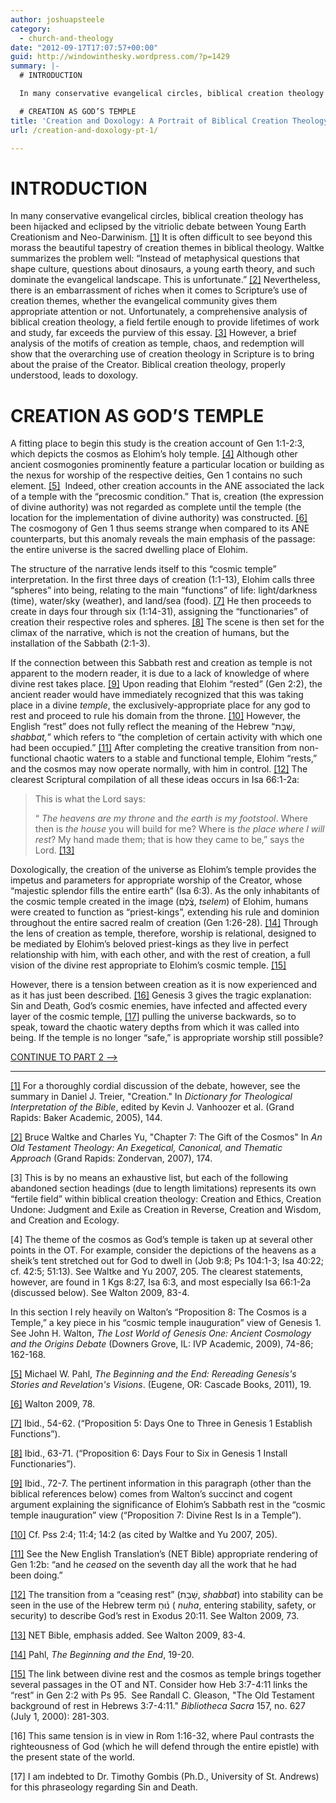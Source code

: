 ```yaml
---
author: joshuapsteele
category:
  - church-and-theology
date: "2012-09-17T17:07:57+00:00"
guid: http://windowinthesky.wordpress.com/?p=1429
summary: |-
  # INTRODUCTION

  In many conservative evangelical circles, biblical creation theology has been hijacked and eclipsed by the vitriolic debate between Young Earth Creationism and Neo-Darwinism. [\[1\]](/Users/Josh/Downloads/CREATION%20(2).docx#_ftn1 "") It is often difficult to see beyond this morass the beautiful tapestry of creation themes in biblical theology. Waltke summarizes the problem well: “Instead of metaphysical questions that shape culture, questions about dinosaurs, a young earth theory, and such dominate the evangelical landscape. This is unfortunate.” [\[2\]](/Users/Josh/Downloads/CREATION%20(2).docx#_ftn2 "") Nevertheless, there is an embarrassment of riches when it comes to Scripture’s use of creation themes, whether the evangelical community gives them appropriate attention or not. Unfortunately, a comprehensive analysis of biblical creation theology, a field fertile enough to provide lifetimes of work and study, far exceeds the purview of this essay. [\[3\]](/Users/Josh/Downloads/CREATION%20(2).docx#_ftn3 "") However, a brief analysis of the motifs of creation as temple, chaos, and redemption will show that the overarching use of creation theology in Scripture is to bring about the praise of the Creator. Biblical creation theology, properly understood, leads to doxology.

  # CREATION AS GOD’S TEMPLE
title: 'Creation and Doxology: A Portrait of Biblical Creation Theology (pt. 1)'
url: /creation-and-doxology-pt-1/

---
```

# INTRODUCTION

In many conservative evangelical circles, biblical creation theology has been hijacked and eclipsed by the vitriolic debate between Young Earth Creationism and Neo-Darwinism. [\[1\]](/Users/Josh/Downloads/CREATION%20(2).docx#_ftn1 "") It is often difficult to see beyond this morass the beautiful tapestry of creation themes in biblical theology. Waltke summarizes the problem well: “Instead of metaphysical questions that shape culture, questions about dinosaurs, a young earth theory, and such dominate the evangelical landscape. This is unfortunate.” [\[2\]](/Users/Josh/Downloads/CREATION%20(2).docx#_ftn2 "") Nevertheless, there is an embarrassment of riches when it comes to Scripture’s use of creation themes, whether the evangelical community gives them appropriate attention or not. Unfortunately, a comprehensive analysis of biblical creation theology, a field fertile enough to provide lifetimes of work and study, far exceeds the purview of this essay. [\[3\]](/Users/Josh/Downloads/CREATION%20(2).docx#_ftn3 "") However, a brief analysis of the motifs of creation as temple, chaos, and redemption will show that the overarching use of creation theology in Scripture is to bring about the praise of the Creator. Biblical creation theology, properly understood, leads to doxology.

# CREATION AS GOD’S TEMPLE

A fitting place to begin this study is the creation account of Gen 1:1-2:3, which depicts the cosmos as Elohim’s holy temple. [\[4\]](/Users/Josh/Downloads/CREATION%20(2).docx#_ftn4 "") Although other ancient cosmogonies prominently feature a particular location or building as the nexus for worship of the respective deities, Gen 1 contains no such element. [\[5\]](/Users/Josh/Downloads/CREATION%20(2).docx#_ftn5 "")  Indeed, other creation accounts in the ANE associated the lack of a temple with the “precosmic condition.” That is, creation (the expression of divine authority) was not regarded as complete until the temple (the location for the implementation of divine authority) was constructed. [\[6\]](/Users/Josh/Downloads/CREATION%20(2).docx#_ftn6 "") The cosmogony of Gen 1 thus seems strange when compared to its ANE counterparts, but this anomaly reveals the main emphasis of the passage: the entire universe is the sacred dwelling place of Elohim.

The structure of the narrative lends itself to this “cosmic temple” interpretation. In the first three days of creation (1:1-13), Elohim calls three “spheres” into being, relating to the main “functions” of life: light/darkness (time), water/sky (weather), and land/sea (food). [\[7\]](/Users/Josh/Downloads/CREATION%20(2).docx#_ftn7 "") He then proceeds to create in days four through six (1:14-31), assigning the “functionaries” of creation their respective roles and spheres. [\[8\]](/Users/Josh/Downloads/CREATION%20(2).docx#_ftn8 "") The scene is then set for the climax of the narrative, which is not the creation of humans, but the installation of the Sabbath (2:1-3).

If the connection between this Sabbath rest and creation as temple is not apparent to the modern reader, it is due to a lack of knowledge of where divine rest takes place. [\[9\]](/Users/Josh/Downloads/CREATION%20(2).docx#_ftn9 "") Upon reading that Elohim “rested” (Gen 2:2), the ancient reader would have immediately recognized that this was taking place in a divine _temple_, the exclusively-appropriate place for any god to rest and proceed to rule his domain from the throne. [\[10\]](/Users/Josh/Downloads/CREATION%20(2).docx#_ftn10 "") However, the English “rest” does not fully reflect the meaning of the Hebrew “שָׁבַּת, _shabbat,_” which refers to “the completion of certain activity with which one had been occupied.” [\[11\]](/Users/Josh/Downloads/CREATION%20(2).docx#_ftn11 "") After completing the creative transition from non-functional chaotic waters to a stable and functional temple, Elohim “rests,” and the cosmos may now operate normally, with him in control. [\[12\]](/Users/Josh/Downloads/CREATION%20(2).docx#_ftn12 "") The clearest Scriptural compilation of all these ideas occurs in Isa 66:1-2a:

> This is what the Lord says:
>
> “ _The heavens are my throne_ and _the earth is my footstool_. Where then is _the house_ you will build for me? Where is _the place where I will_ _rest_? My hand made them; that is how they came to be,” says the Lord. [\[13\]](/Users/Josh/Downloads/CREATION%20(2).docx#_ftn13 "")

Doxologically, the creation of the universe as Elohim’s temple provides the impetus and parameters for appropriate worship of the Creator, whose “majestic splendor fills the entire earth” (Isa 6:3). As the only inhabitants of the cosmic temple created in the image (צֶ֫לֶם, _tselem_) of Elohim, humans were created to function as “priest-kings”, extending his rule and dominion throughout the entire sacred realm of creation (Gen 1:26-28). [\[14\]](/Users/Josh/Downloads/CREATION%20(2).docx#_ftn14 "") Through the lens of creation as temple, therefore, worship is relational, designed to be mediated by Elohim’s beloved priest-kings as they live in perfect relationship with him, with each other, and with the rest of creation, a full vision of the divine rest appropriate to Elohim’s cosmic temple. [\[15\]](/Users/Josh/Downloads/CREATION%20(2).docx#_ftn15 "")

However, there is a tension between creation as it is now experienced and as it has just been described. [\[16\]](/Users/Josh/Downloads/CREATION%20(2).docx#_ftn16 "") Genesis 3 gives the tragic explanation: Sin and Death, God’s cosmic enemies, have infected and affected every layer of the cosmic temple, [\[17\]](/Users/Josh/Downloads/CREATION%20(2).docx#_ftn17 "") pulling the universe backwards, so to speak, toward the chaotic watery depths from which it was called into being. If the temple is no longer “safe,” is appropriate worship still possible?

[CONTINUE TO PART 2 -->](/2012/09/17/creation-and-doxology-pt-2/ "Creation and Doxology (pt. 2)")

* * *

[\[1\]](/Users/Josh/Downloads/CREATION%20(2).docx#_ftnref1 "") For a thoroughly cordial discussion of the debate, however, see the summary in Daniel J. Treier, "Creation." In _Dictionary for Theological Interpretation of the Bible_, edited by Kevin J. Vanhoozer et al. (Grand Rapids: Baker Academic, 2005), 144.

[\[2\]](/Users/Josh/Downloads/CREATION%20(2).docx#_ftnref2 "") Bruce Waltke and Charles Yu, "Chapter 7: The Gift of the Cosmos" In _An Old Testament Theology: An Exegetical, Canonical, and Thematic Approach_ (Grand Rapids: Zondervan, 2007), 174.

\[3\] This is by no means an exhaustive list, but each of the following abandoned section headings (due to length limitations) represents its own “fertile field” within biblical creation theology: Creation and Ethics, Creation Undone: Judgment and Exile as Creation in Reverse, Creation and Wisdom, and Creation and Ecology.

\[4\] The theme of the cosmos as God’s temple is taken up at several other points in the OT. For example, consider the depictions of the heavens as a sheik’s tent stretched out for God to dwell in (Job 9:8; Ps 104:1-3; Isa 40:22; cf. 42:5; 51:13). See Waltke and Yu 2007, 205. The clearest statements, however, are found in 1 Kgs 8:27, Isa 6:3, and most especially Isa 66:1-2a (discussed below). See Walton 2009, 83-4.

In this section I rely heavily on Walton’s “Proposition 8: The Cosmos is a Temple,” a key piece in his “cosmic temple inauguration” view of Genesis 1. See John H. Walton, _The Lost World of Genesis One: Ancient Cosmology and the Origins Debate_ (Downers Grove, IL: IVP Academic, 2009), 74-86; 162-168.

[\[5\]](/Users/Josh/Downloads/CREATION%20(2).docx#_ftnref5 "") Michael W. Pahl, _The Beginning and the End: Rereading Genesis's Stories and Revelation's Visions_. (Eugene, OR: Cascade Books, 2011), 19.

[\[6\]](/Users/Josh/Downloads/CREATION%20(2).docx#_ftnref6 "") Walton 2009, 78.

[\[7\]](/Users/Josh/Downloads/CREATION%20(2).docx#_ftnref7 "") Ibid., 54-62. (“Proposition 5: Days One to Three in Genesis 1 Establish Functions”).

[\[8\]](/Users/Josh/Downloads/CREATION%20(2).docx#_ftnref8 "") Ibid., 63-71. (“Proposition 6: Days Four to Six in Genesis 1 Install Functionaries”).

[\[9\]](/Users/Josh/Downloads/CREATION%20(2).docx#_ftnref9 "") Ibid., 72-7. The pertinent information in this paragraph (other than the biblical references below) comes from Walton’s succinct and cogent argument explaining the significance of Elohim’s Sabbath rest in the “cosmic temple inauguration” view (“Proposition 7: Divine Rest Is in a Temple”).

[\[10\]](/Users/Josh/Downloads/CREATION%20(2).docx#_ftnref10 "") Cf. Pss 2:4; 11:4; 14:2 (as cited by Waltke and Yu 2007, 205).

[\[11\]](/Users/Josh/Downloads/CREATION%20(2).docx#_ftnref11 "") See the New English Translation’s (NET Bible) appropriate rendering of Gen 1:2b: “and he _ceased_ on the seventh day all the work that he had been doing.”

[\[12\]](/Users/Josh/Downloads/CREATION%20(2).docx#_ftnref12 "") The transition from a “ceasing rest” (שָׁבַת, _shabbat_) into stability can be seen in the use of the Hebrew term נ֫וּחַ ( _nuha_, entering stability, safety, or security) to describe God’s rest in Exodus 20:11. See Walton 2009, 73.

[\[13\]](/Users/Josh/Downloads/CREATION%20(2).docx#_ftnref13 "") NET Bible, emphasis added. See Walton 2009, 83-4.

[\[14\]](/Users/Josh/Downloads/CREATION%20(2).docx#_ftnref14 "") Pahl, _The Beginning and the End_, 19-20.

[\[15\]](/Users/Josh/Downloads/CREATION%20(2).docx#_ftnref15 "") The link between divine rest and the cosmos as temple brings together several passages in the OT and NT. Consider how Heb 3:7-4:11 links the “rest” in Gen 2:2 with Ps 95.  See Randall C. Gleason, "The Old Testament background of rest in Hebrews 3:7-4:11." _Bibliotheca Sacra_ 157, no. 627 (July 1, 2000): 281-303.

\[16\] This same tension is in view in Rom 1:16-32, where Paul contrasts the righteousness of God (which he will defend through the entire epistle) with the present state of the world.

\[17\] I am indebted to Dr. Timothy Gombis (Ph.D., University of St. Andrews) for this phraseology regarding Sin and Death.
